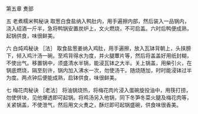 第五章 煑部

五 老煮糯米鸭秘诀
取葱白食盐纳入鸭肚内，用手遍擦内部，然后装入一品锅内，浇入绍酒一斤半，急将鸭锅安置炭炉上，文火燃烧，不可启盖。六时后鸭便成熟，起锅供食，味很鲜美。

六 白炖鸡秘诀
［法］
取食盐葱姜纳入鸡肚，用手遍擦，放入瓦钵背朝上，头挟膀下，倾入鸡汁汤一碗。至鸡背得水为度，并火腿蕈片等，然后将盖盖好用纸封糊，不使出气。移置锅中，须盛清水半锅，能浸瓦钵之大半。关上锅盖，用柴引火，在锅底燃烧，隔至刻许，锅内加入沸水一次，勿使汤干。随烧随加，时时能浸钵过半为度。两点钟后便能成熟，启钵供食，味很鲜美。

七 梅花肉秘诀
［老法］
将油锅烧热，将梅花肉片浸入蛋碗旋投油中，用筷打捞，勿使併块，见他爆透即可起锅。将鸡汤另入他锅，同下冬笋冬菜火腿及梅花肉等，关紧锅盖，不使泄气，然后用文火煑之，酥烂即可起锅盛碗，供食味很香美。